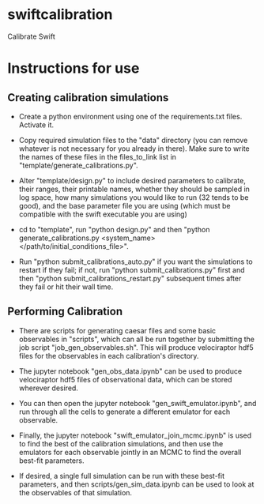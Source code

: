 # swiftcalibration
Calibrate Swift

# Instructions for use

## Creating calibration simulations
- Create a python environment using one of the requirements.txt files. Activate it.

- Copy required simulation files to the "data" directory (you can remove whatever is not necessary for you already in there). Make sure to write the names of these files in the files_to_link list in "template/generate_calibrations.py".

- Alter "template/design.py" to include desired parameters to calibrate, their ranges, their printable names, whether they should be sampled in log space, how many simulations you would like to run (32 tends to be good), and the base parameter file you are using (which must be compatible with the swift executable you are using)

- cd to "template", run "python design.py" and then "python generate_calibrations.py <system_name> </path/to/initial_conditions_file>".

- Run "python submit_calibrations_auto.py" if you want the simulations to restart if they fail; if not, run "python submit_calibrations.py" first and then "python submit_calibrations_restart.py" subsequent times after they fail or hit their wall time.

## Performing Calibration
- There are scripts for generating caesar files and some basic observables in "scripts", which can all be run together by submitting the job script "job_gen_observables.sh". This will produce velociraptor hdf5 files for the observables in each calibration's directory.

- The jupyter notebook "gen_obs_data.ipynb" can be used to produce velociraptor hdf5 files of observational data, which can be stored wherever desired.

- You can then open the jupyter notebook "gen_swift_emulator.ipynb", and run through all the cells to generate a different emulator for each observable.

- Finally, the jupyter notebook "swift_emulator_join_mcmc.ipynb" is used to find the best of the calibration simulations, and then use the emulators for each observable jointly in an MCMC to find the overall best-fit parameters.

- If desired, a single full simulation can be run with these best-fit parameters, and then scripts/gen_sim_data.ipynb can be used to look at the observables of that simulation.
